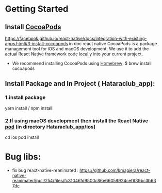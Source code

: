 # Getting Started
## Install [CocoaPods ](https://cocoapods.org/)
https://facebook.github.io/react-native/docs/integration-with-existing-apps.html#3-install-cocoapods in doc react native 
CocoaPods is a package management tool for iOS and macOS development. We use it to add the actual React Native framework code locally into your current project.
* We recommend installing CocoaPods using [Homebrew](https://brew.sh/):
  $ brew install cocoapods

## Install Package and In Project ( Hataraclub_app):
  ### 1.install package
  yarn install / npm install 

  ### 2.If using macOS development then install the React Native [pod](https://facebook.github.io/react-native/docs/integration-with-existing-apps.html#configuring-cocoapods-dependencies) (in directory Hataraclub_app/ios)

  cd ios
  pod install

      

# Bug libs:
* fix bug react-native-reanimated : https://github.com/kmagiera/react-native-reanimated/pull/254/files/fc31046fd9500c86e66058924cef639bc3b637de